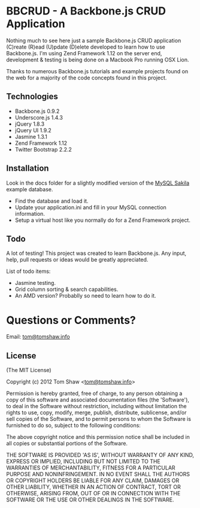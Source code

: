 # BBCRUD - A Backbone.js CRUD Application
      
  Nothing much to see here just a sample Backbone.js CRUD application (C)reate (R)ead (U)pdate (D)elete developed to learn how to use Backbone.js. I'm using Zend Framework 1.12 on the server end, development & testing is being done on a Macbook Pro running OSX Lion.
  
  Thanks to numerous Backbone.js tutorials and example projects found on the web for a majority of the code concepts found in this project.
  
## Technologies

  * Backbone.js 0.9.2
  * Underscore.js 1.4.3
  * jQuery 1.8.3
  * jQuery UI 1.9.2
  * Jasmine 1.3.1
  * Zend Framework 1.12
  * Twitter Bootstrap 2.2.2

## Installation

  Look in the docs folder for a slightly modified version of the [ MySQL Sakila ](http://dev.mysql.com/doc/sakila/en/index.html) example database. 
  
  * Find the database and load it.
  * Update your application.ini and fill in your MySQL connection information.
  * Setup a virtual host like you normally do for a Zend Framework project.

## Todo

 A lot of testing! This project was created to learn Backbone.js. Any input, help, pull requests or ideas would be greatly appreciated. 

 List of todo items:

  * Jasmine testing.
  * Grid column sorting & search capabilities.
  * An AMD version? Probablly so need to learn how to do it.

# Questions or Comments?

Email: tom@tomshaw.info

## License 

(The MIT License)

Copyright (c) 2012 Tom Shaw &lt;tom@tomshaw.info&gt;

Permission is hereby granted, free of charge, to any person obtaining
a copy of this software and associated documentation files (the
'Software'), to deal in the Software without restriction, including
without limitation the rights to use, copy, modify, merge, publish,
distribute, sublicense, and/or sell copies of the Software, and to
permit persons to whom the Software is furnished to do so, subject to
the following conditions:

The above copyright notice and this permission notice shall be
included in all copies or substantial portions of the Software.

THE SOFTWARE IS PROVIDED 'AS IS', WITHOUT WARRANTY OF ANY KIND,
EXPRESS OR IMPLIED, INCLUDING BUT NOT LIMITED TO THE WARRANTIES OF
MERCHANTABILITY, FITNESS FOR A PARTICULAR PURPOSE AND NONINFRINGEMENT.
IN NO EVENT SHALL THE AUTHORS OR COPYRIGHT HOLDERS BE LIABLE FOR ANY
CLAIM, DAMAGES OR OTHER LIABILITY, WHETHER IN AN ACTION OF CONTRACT,
TORT OR OTHERWISE, ARISING FROM, OUT OF OR IN CONNECTION WITH THE
SOFTWARE OR THE USE OR OTHER DEALINGS IN THE SOFTWARE.